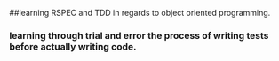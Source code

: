 ##learning RSPEC and TDD in regards to object oriented programming.
### learning through trial and error the process of writing tests before actually writing code.
